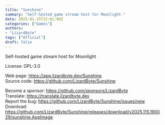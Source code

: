 ```yaml
---
title: "Sunshine"
summary: "Self-hosted game stream host for Moonlight."
date: 2025-01-15T22:01:00Z
categories: ["Games"]
authors:
- "LizardByte"
tags: ["Official"]
draft: false
---
```


Self-hosted game stream host for Moonlight

License: GPL-3.0

Web page: <https://app.lizardbyte.dev/Sunshine>  
Source code: <https://github.com/LizardByte/Sunshine>

Become a sponsor: <https://github.com/sponsors/LizardByte>  
Translate: <https://translate.lizardbyte.dev>  
Report the bug: <https://github.com/LizardByte/Sunshine/issues/new>  
Download: <https://github.com/LizardByte/Sunshine/releases/download/v2025.115.190029/sunshine.AppImage>
